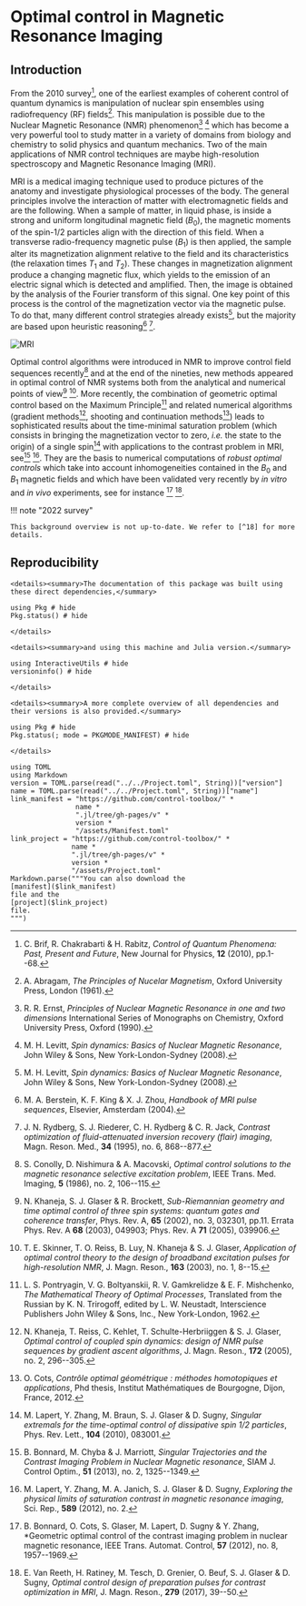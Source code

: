 # Optimal control in Magnetic Resonance Imaging

## Introduction

From the 2010 survey[^1], one of the earliest examples of coherent control of quantum dynamics 
is manipulation of nuclear spin ensembles using radiofrequency (RF) fields[^2]. 
This manipulation is possible due to the Nuclear Magnetic Resonance (NMR) phenomenon[^3] [^4]
which has become a very powerful tool to study matter in a variety of domains from biology 
and chemistry to solid physics and quantum mechanics. Two of the main applications of NMR 
control techniques are maybe high-resolution spectroscopy and Magnetic Resonance Imaging (MRI).

MRI is a medical imaging technique used to produce pictures of the anatomy and investigate 
physiological processes of the body. The general principles involve the interaction of matter 
with electromagnetic fields and are the following. When a sample of matter, in liquid phase, 
is inside a strong and uniform longitudinal magnetic field ($B_0$), the magnetic moments
of the spin-$1/2$ particles align with the direction of this field. When a transverse
radio-frequency magnetic pulse ($B_1$) is then applied, the sample alter its magnetization 
alignment relative to the field and its characteristics (the relaxation times $T_1$ and
$T_2$). These changes in magnetization alignment produce a changing magnetic flux, which 
yields to the emission of an electric signal which is detected and amplified. Then, the image 
is obtained by the analysis of the Fourier transform of this signal. One key point of this 
process is the control of the magnetization vector via the magnetic pulse.
To do that, many different control strategies already exists[^4], but the majority are based 
upon heuristic reasoning[^5] [^6].

![MRI](mri-resources/mri.jpg)

Optimal control algorithms were introduced in NMR to improve control field sequences 
recently[^7] and at the end of the nineties, new methods appeared in optimal control of NMR 
systems both from the analytical and numerical points of view[^8] [^9]. More recently, the 
combination of geometric optimal control based on the Maximum Principle[^10] and related 
numerical algorithms (gradient methods[^11], shooting and continuation methods[^12]) leads 
to sophisticated results about the time-minimal saturation problem (which consists in bringing 
the magnetization vector to zero, *i.e.* the state to the origin) of a single spin[^13]
with applications to the contrast problem in MRI, see[^14] [^15]. They are the basis to 
numerical computations of *robust optimal controls* which take into account inhomogeneities 
contained in the $B_0$ and $B_1$ magnetic fields and which have been validated very recently 
by *in vitro* and *in vivo* experiments, see for instance [^16] [^17].

!!! note "2022 survey"

    This background overview is not up-to-date. We refer to [^18] for more details.

[^1]: C. Brif, R. Chakrabarti & H. Rabitz, *Control of Quantum Phenomena: Past, Present and Future*, New Journal for Physics, **12** (2010), pp.1--68.

[^2]: A. Abragam, *The Principles of Nucelar Magnetism*, Oxford University Press, London (1961).

[^3]: R. R. Ernst, *Principles of Nuclear Magnetic Resonance in one and two dimensions* International Series of Monographs on Chemistry, Oxford University Press, Oxford (1990).

[^4]: M. H. Levitt, *Spin dynamics: Basics of Nuclear Magnetic Resonance*, John Wiley & Sons, New York-London-Sydney (2008).

[^5]: M. A. Berstein, K. F. King & X. J. Zhou, *Handbook of MRI pulse sequences*, Elsevier, Amsterdam (2004).

[^6]: J. N. Rydberg, S. J. Riederer, C. H. Rydberg & C. R. Jack, *Contrast optimization of fluid-attenuated inversion recovery (flair) imaging*, Magn. Reson. Med., **34** (1995), no. 6, 868--877.

[^7]: S. Conolly, D. Nishimura & A. Macovski, *Optimal control solutions to the magnetic resonance selective excitation problem*, IEEE Trans. Med. Imaging, **5** (1986), no. 2, 106--115.

[^8]: N. Khaneja, S. J. Glaser & R. Brockett, *Sub-Riemannian geometry and time optimal control of three spin systems: quantum gates and coherence transfer*, Phys. Rev. A, **65** (2002), no. 3, 032301, pp.11. Errata Phys. Rev. A **68** (2003), 049903; Phys. Rev. A **71** (2005), 039906.

[^9]: T. E. Skinner, T. O. Reiss, B. Luy, N. Khaneja & S. J. Glaser, *Application of optimal control theory to the design of broadband excitation pulses for high-resolution NMR*, J. Magn. Reson., **163** (2003), no. 1, 8--15.

[^10]: L. S. Pontryagin, V. G. Boltyanskii, R. V. Gamkrelidze & E. F. Mishchenko, *The Mathematical Theory of Optimal Processes*, Translated from the Russian by K. N. Trirogoff, edited by L. W. Neustadt, Interscience Publishers John Wiley & Sons, Inc., New York-London, 1962.

[^11]: N. Khaneja, T. Reiss, C. Kehlet, T. Schulte-Herbriiggen & S. J. Glaser, *Optimal control of coupled spin dynamics: design of NMR pulse sequences by gradient ascent algorithms*, J. Magn. Reson., **172** (2005), no. 2, 296--305.

[^12]: O. Cots, *Contrôle optimal géométrique : méthodes homotopiques et applications*, Phd thesis, Institut Mathématiques de Bourgogne, Dijon, France, 2012.

[^13]: M. Lapert, Y. Zhang, M. Braun, S. J. Glaser & D. Sugny, *Singular extremals for the time-optimal control of dissipative spin 1/2 particles*, Phys. Rev. Lett., **104** (2010), 083001.

[^14]: B. Bonnard, M. Chyba & J. Marriott, *Singular Trajectories and the Contrast Imaging Problem in Nuclear Magnetic resonance*, SIAM J. Control Optim., **51** (2013), no. 2, 1325--1349.

[^15]: M. Lapert, Y. Zhang, M. A. Janich, S. J. Glaser & D. Sugny, *Exploring the physical limits of saturation contrast in magnetic resonance imaging*, Sci. Rep., **589** (2012), no. 2.

[^16]: B. Bonnard, O. Cots, S. Glaser, M. Lapert, D. Sugny & Y. Zhang, *Geometric optimal control of the contrast imaging problem in nuclear magnetic resonance, IEEE Trans. Automat. Control, **57** (2012), no. 8, 1957--1969.

[^17]: E. Van Reeth, H. Ratiney, M. Tesch, D. Grenier, O. Beuf, S. J. Glaser &  D. Sugny, *Optimal control design of preparation pulses for contrast optimization in MRI*, J. Magn. Reson., **279** (2017), 39--50.

[^18]: C. P. Koch, U. Boscain, T. Calarco, G. Dirr, S. Filipp, S. J. Glaser, R. Kosloff, S. Montangero, T. Schulte-Herbrüggen, D. Sugny & F. K. Wilhelm, *Quantum optimal control in quantum technologies. strategic report on current status, visions and goals for research in europe*, EPJ Quantum Technology, 9 (2022), p. 60.

## Reproducibility

```@raw html
<details><summary>The documentation of this package was built using these direct dependencies,</summary>
```

```@example
using Pkg # hide
Pkg.status() # hide
```

```@raw html
</details>
```

```@raw html
<details><summary>and using this machine and Julia version.</summary>
```

```@example
using InteractiveUtils # hide
versioninfo() # hide
```

```@raw html
</details>
```

```@raw html
<details><summary>A more complete overview of all dependencies and their versions is also provided.</summary>
```

```@example
using Pkg # hide
Pkg.status(; mode = PKGMODE_MANIFEST) # hide
```

```@raw html
</details>
```

```@eval
using TOML
using Markdown
version = TOML.parse(read("../../Project.toml", String))["version"]
name = TOML.parse(read("../../Project.toml", String))["name"]
link_manifest = "https://github.com/control-toolbox/" *
                name *
                ".jl/tree/gh-pages/v" *
                version *
                "/assets/Manifest.toml"
link_project = "https://github.com/control-toolbox/" *
               name *
               ".jl/tree/gh-pages/v" *
               version *
               "/assets/Project.toml"
Markdown.parse("""You can also download the
[manifest]($link_manifest)
file and the
[project]($link_project)
file.
""")
```
